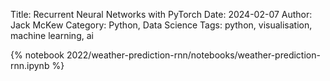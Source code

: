 Title: Recurrent Neural Networks with PyTorch
Date: 2024-02-07
Author: Jack McKew
Category: Python, Data Science
Tags: python, visualisation, machine learning, ai

{% notebook 2022/weather-prediction-rnn/notebooks/weather-prediction-rnn.ipynb %}
